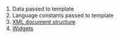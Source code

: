   1. Data passed to template
  1. Language constants passed to template
  1. [XML document structure](XML_template_document_structure.md)
  1. [Widgets](XML_template_widgets.md)